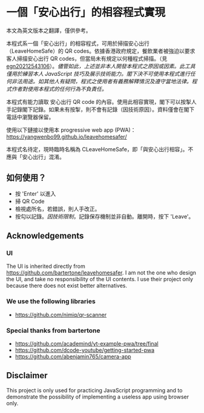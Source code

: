 # 一個「安心出行」的相容程式實現

本文為英文版本之翻譯，僅供參考。

本程式系一個「安心出行」的相容程式，可用於掃描安心出行（LeaveHomeSafe）的 QR codes。依據香港政府規定，餐飲業者被強迫以要求客人掃描安心出行 QR codes，但當局未有規定以何種程式掃描。（見[egn20212543106]）。_儘管如此，上述並非本人開發本程式之原因或因素。此工具僅用於練習本人 JavaScript 技巧及展示技術能力。閣下決不可使用本程式進行任何非法用途。如其他人有疑問，程式之使用者有義務解釋情況及遵守當地法律。程式作者對使用本程式的任何行為不負責任。_

本程式有能力讀取 安心出行 QR code 的內容。使用此相容實現，閣下可以按掣人手記錄閣下記錄。如果未有按掣，則不會有記錄（因技術原因）。資料僅會在閣下電話中瀏覽器保留。

使用以下鏈接以使用本 progressive web app (PWA)：
<https://yangwenbo99.github.io/leavehomesafer/>

本程式名待定，現時臨時名稱為 CLeaveHomeSafe，即「與安心出行相容」。不應與「安心出行」混淆。


## 如何使用？

- 按 'Enter' 以進入
- 掃 QR Code
- 檢視處所名，若錯誤，則人手改正。 
- 按勾以記錄。_因技術限制_，記錄保存機制並非自動。離開時，按下 'Leave'。 


## Acknowledgements

### UI 

The UI is inherited directly from <https://github.com/bartertone/leavehomesafer>.  I am not the one who design the UI, and take no responsibility of the UI contents.  I use their project only because there does not exist better alternatives.

### We use the following libraries

- <https://github.com/nimiq/qr-scanner> 

### Special thanks from bartertone

* <https://github.com/academind/yt-example-pwa/tree/final>
* <https://github.com/dcode-youtube/getting-started-pwa>
* <https://github.com/abenjamin765/camera-app>



## Disclaimer

This project is only used for practicing JavaScript programming and to demonstrate the possibility of implementing a useless app using browser only. 


[egn20212543106]: https://www.gld.gov.hk/egazette/pdf/20212543e/egn20212543106.pdf
